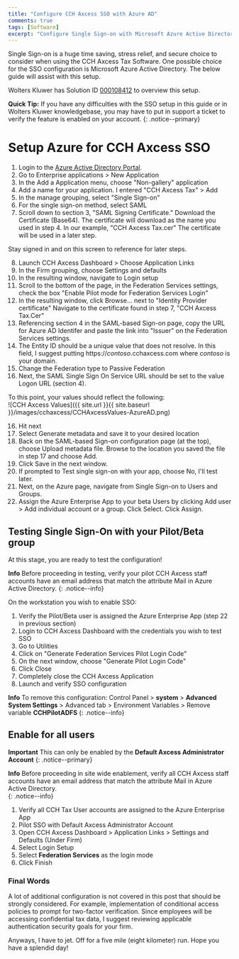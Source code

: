 ```yaml
---
title: "Configure CCH Axcess SSO with Azure AD"
comments: true
tags: [Software]
excerpt: "Configure Single Sign-on with Microsoft Azure Active Directory for Wolter Kluwers CCH Axcess Application."
---
```

Single Sign-on is a huge time saving, stress relief, and
secure choice to consider when using the CCH Axcess Tax Software. One possible choice
for the SSO configuration is Microsoft Azure Active Directory. The below guide will assist with this setup.

Wolters Kluwer has Solution ID [000108412](https://support.cch.com/kb/solution/000108412/How-do-I-configure-CCH-Axcess-ADFS-integration-using-Microsoft-Azure) to overview this setup.

**Quick Tip:** If you have any difficulties with the SSO setup in this guide or
in Wolters Kluwer knowledgebase, you may have to put in support a ticket to verify the
feature is enabled on your account.
{: .notice--primary}

# Setup Azure for CCH Axcess SSO
1. Login to the [Azure Active Directory Portal](https://portal.azure.com/#blade/Microsoft_AAD_IAM/ActiveDirectoryMenuBlade/Overview).
2. Go to Enterprise applications > New Application
3. In the Add a Application menu, choose "Non-gallery" application
4. Add a name for your application. I entered "CCH Axcess Tax" > Add
5. In the manage grouping, select "Single Sign-on"
6. For the single sign-on method, select SAML
7. Scroll down to section 3, "SAML Signing Certificate." Download
the Certificate (Base64). The certificate will download as the name you used in
step 4. In our example, "CCH Axcess Tax.cer" The certificate will be used in a later step.  

 Stay signed in and on this screen to reference for later steps.

8. Launch CCH Axcess Dashboard > Choose Application Links
9. In the Firm grouping, choose Settings and defaults
10. In the resulting window, navigate to Login setup
11. Scroll to the bottom of the page, in the Federation Services settings, check
the box "Enable Pilot mode for Federation Services Login"
12. In the resulting window, click Browse... next to "Identity Provider certificate"
Navigate to the certificate found in step 7, "CCH Axcess Tax.Cer"
13. Referencing section 4 in the SAML-based Sign-on page, copy the URL for Azure AD Identifer and
paste the link into "Issuer" on the Federation Services settings.
14. The Entity ID should be a unique value that does not resolve. In this field,
I suggest putting https://*contoso*.cchaxcess.com where *contoso* is your domain.
15. Change the Federation type to Passive Federation  
16. Next, the SAML Single Sign On Service URL should be set to the value Logon URL (section 4).  

 To this point, your values should reflect the following:  
 ![CCH Axcess Values]({{ site.url }}{{ site.baseurl }}/images/cchaxcess/CCHAxcessValues-AzureAD.png)

16. Hit next  
17. Select Generate metadata and save it to your desired location  
18. Back on the SAML-based Sign-on configuration page (at the top), choose Upload metadata file. Browse to the location you saved the file in step 17 and choose Add.  
19. Click Save in the next window.  
20. If prompted to Test single sign-on with your app, choose No, I'll test later.
21. Next, on the Azure page, navigate from Single Sign-on to Users and Groups.
22. Assign the Azure Enterprise App to your beta Users by clicking Add user > Add individual account or
a group. Click Select. Click Assign.

## Testing Single Sign-On with your Pilot/Beta group  
At this stage, you are ready to test the configuration!

**Info** Before proceeding in testing, verify your pilot CCH Axcess staff accounts have an email address that match the attribute Mail in Azure Active Directory.
{: .notice--info}

On the workstation you wish to enable SSO:
1. Verify the Pilot/Beta user is assigned the Azure Enterprise App (step 22 in previous section)
2. Login to CCH Axcess Dashboard with the credentials you wish to test SSO
3. Go to Utilities  
4. Click on "Generate Federation Services Pilot Login Code"
5. On the next window, choose "Generate Pilot Login Code"
6. Click Close
7. Completely close the CCH Axcess Application
8. Launch and verify SSO configuration

**Info** To remove this configuration: Control Panel > **system** > **Advanced System Settings** > Advanced tab > Environment Variables > Remove variable **CCHPilotADFS**
{: .notice--info}

## Enable for all users

**Important** This can only be enabled by the **Default Axcess Administrator Account**
{: .notice--primary}

**Info** Before proceeding in site wide enablement, verify all CCH Axcess staff accounts have an email address that match the attribute Mail in Azure Active Directory.  
{: .notice--info}

1. Verify all CCH Tax User accounts are assigned to the Azure Enterprise App
2. Pilot SSO with Default Axcess Administrator Account
3. Open CCH Axcess Dashboard > Application Links > Settings and Defaults (Under Firm)
4. Select Login Setup
5. Select **Federation Services** as the login mode
6. Click Finish

### Final Words
A lot of additional configuration is not covered in this post that should be strongly considered.
For example, implementation of conditional access policies to prompt for two-factor verification. Since employees will be accessing confidential tax data,
I suggest reviewing applicable authentication security goals for your firm.

Anyways, I have to jet. Off for a five mile (eight kilometer) run. Hope you have a splendid day!
